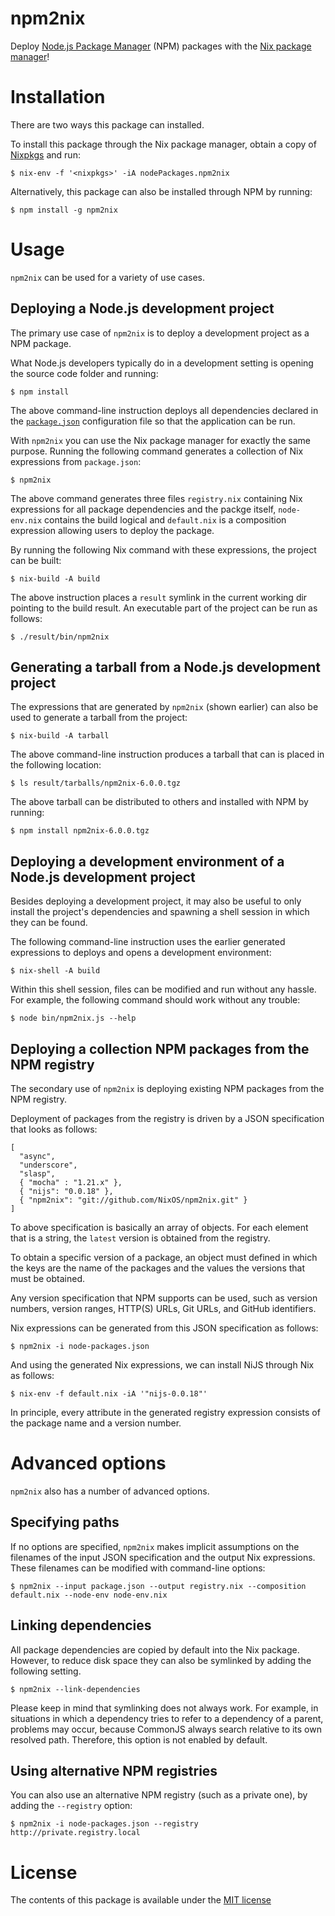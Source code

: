 npm2nix
=======
Deploy [Node.js Package Manager](http://www.npmjs.org) (NPM) packages with the
[Nix package manager](http://www.nixos.org/nix)!

Installation
============
There are two ways this package can installed.

To install this package through the Nix package manager, obtain a copy of
[Nixpkgs](http://nixos.org/nixpkgs) and run:

    $ nix-env -f '<nixpkgs>' -iA nodePackages.npm2nix

Alternatively, this package can also be installed through NPM by running:

    $ npm install -g npm2nix

Usage
=====
`npm2nix` can be used for a variety of use cases.

Deploying a Node.js development project
---------------------------------------
The primary use case of `npm2nix` is to deploy a development project as a NPM
package.

What Node.js developers typically do in a development setting is opening the
source code folder and running:

    $ npm install

The above command-line instruction deploys all dependencies declared in the
[`package.json`](https://www.npmjs.org/doc/files/package.json.html) configuration
file so that the application can be run.

With `npm2nix` you can use the Nix package manager for exactly the same purpose.
Running the following command generates a collection of Nix expressions from
`package.json`:

    $ npm2nix

The above command generates three files `registry.nix` containing Nix expressions
for all package dependencies and the packge itself, `node-env.nix` contains the
build logical and `default.nix` is a composition expression allowing users to
deploy the package.

By running the following Nix command with these expressions, the project can be
built:

    $ nix-build -A build

The above instruction places a `result` symlink in the current working dir
pointing to the build result. An executable part of the project can be run as
follows:

    $ ./result/bin/npm2nix

Generating a tarball from a Node.js development project
-------------------------------------------------------
The expressions that are generated by `npm2nix` (shown earlier) can also be used
to generate a tarball from the project:

    $ nix-build -A tarball

The above command-line instruction produces a tarball that can is placed in the
following location:

    $ ls result/tarballs/npm2nix-6.0.0.tgz

The above tarball can be distributed to others and installed with NPM by running:

    $ npm install npm2nix-6.0.0.tgz

Deploying a development environment of a Node.js development project
--------------------------------------------------------------------
Besides deploying a development project, it may also be useful to only install
the project's dependencies and spawning a shell session in which they can be
found.

The following command-line instruction uses the earlier generated expressions
to deploys and opens a development environment:

    $ nix-shell -A build

Within this shell session, files can be modified and run without any hassle.
For example, the following command should work without any trouble:

    $ node bin/npm2nix.js --help

Deploying a collection NPM packages from the NPM registry
---------------------------------------------------------
The secondary use of `npm2nix` is deploying existing NPM packages from the NPM
registry.

Deployment of packages from the registry is driven by a JSON specification that
looks as follows:

    [
      "async",
      "underscore",
      "slasp",
      { "mocha" : "1.21.x" },
      { "nijs": "0.0.18" },
      { "npm2nix": "git://github.com/NixOS/npm2nix.git" }
    ]

To above specification is basically an array of objects. For each element that
is a string, the `latest` version is obtained from the registry.

To obtain a specific version of a package, an object must defined in which the
keys are the name of the packages and the values the versions that must be
obtained.

Any version specification that NPM supports can be used, such as version numbers,
version ranges, HTTP(S) URLs, Git URLs, and GitHub identifiers.

Nix expressions can be generated from this JSON specification as follows:

    $ npm2nix -i node-packages.json

And using the generated Nix expressions, we can install NiJS through Nix as
follows:

    $ nix-env -f default.nix -iA '"nijs-0.0.18"'

In principle, every attribute in the generated registry expression consists of
the package name and a version number.

Advanced options
================
`npm2nix` also has a number of advanced options.

Specifying paths
----------------
If no options are specified, `npm2nix` makes implicit assumptions on the
filenames of the input JSON specification and the output Nix expressions. These
filenames can be modified with command-line options:

    $ npm2nix --input package.json --output registry.nix --composition default.nix --node-env node-env.nix

Linking dependencies
--------------------
All package dependencies are copied by default into the Nix package. However, to
reduce disk space they can also be symlinked by adding the following setting.

    $ npm2nix --link-dependencies

Please keep in mind that symlinking does not always work. For example, in
situations in which a dependency tries to refer to a dependency of a parent,
problems may occur, because CommonJS always search relative to its own resolved
path. Therefore, this option is not enabled by default.

Using alternative NPM registries
--------------------------------
You can also use an alternative NPM registry (such as a private one), by adding
the `--registry` option:

    $ npm2nix -i node-packages.json --registry http://private.registry.local

License
=======
The contents of this package is available under the [MIT license](http://opensource.org/licenses/MIT)
